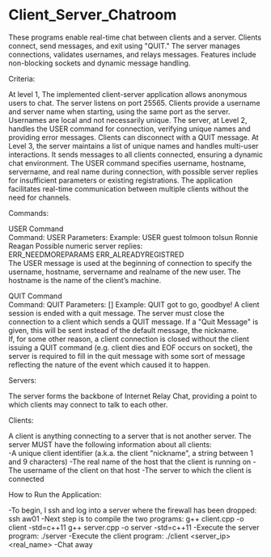 # Client_Server_Chatroom

These programs enable real-time chat between clients and a server. Clients connect, send messages, and exit using "QUIT." The server manages connections, validates usernames, and relays messages. Features include non-blocking sockets and dynamic message handling.

Criteria:		 	

  At level 1, The implemented client-server application allows anonymous users to chat. The server listens on port 25565. Clients provide a username and server name when starting, using the same port as the server. Usernames are local and not necessarily unique. 
  The server, at Level 2, handles the USER command for connection, verifying unique names and providing error messages. Clients can disconnect with a QUIT message.
  At Level 3, the server maintains a list of unique names and handles multi-user interactions. It sends messages to all clients connected, ensuring a dynamic chat environment. The USER command specifies username, hostname, servername, and real name during connection, with possible server replies for insufficient parameters or existing registrations. The application facilitates real-time communication between multiple clients without the need for channels.

Commands:		

USER Command			
  Command: USER
  Parameters: <username> <hostname> <servername> <realname>
  Example: USER guest tolmoon tolsun Ronnie Reagan
  Possible numeric server replies:				
    ERR_NEEDMOREPARAMS
    ERR_ALREADYREGISTRED				
  The USER message is used at the beginning of connection to specify the username, hostname, servername and realname of the new user. The hostname is the name of the client’s machine.	

QUIT Command					
  Command: QUIT
  Parameters: [<quit message>]
  Example: QUIT got to go, goodbye! A client session is ended with a quit message. The server must close the connection to a client which sends a QUIT message. If a "Quit Message" is given, this will be sent instead of the default message, the nickname.		
  If, for some other reason, a client connection is closed without the client issuing a QUIT command (e.g. client dies and EOF occurs on socket), the server is required to fill in the quit message with some sort of message reflecting the nature of the event which caused it to happen.

Servers:	

The server forms the backbone of Internet Relay Chat, providing a point to which clients may connect to talk to each other.

Clients:

A client is anything connecting to a server that is not another server. The server MUST have the following information about all clients:				
-A unique client identifier (a.k.a. the client "nickname", a string between 1 and 9 characters) 
-The real name of the host that the client is running on
-The username of the client on that host
-The server to which the client is connected
					
How to Run the Application:

-To begin, I ssh and log into a server where the firewall has been dropped:
  ssh aw01
-Next step is to compile the two programs:
  g++ client.cpp -o client -std=c++11
  g++ server.cpp -o server -std=c++11
-Execute the server program:
  ./server
-Execute the client program:
  ./client <server_ip> <nickname> <real_name> <username>
-Chat away
